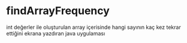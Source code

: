 # findArrayFrequency
int değerler ile oluşturulan array içerisinde hangi sayının kaç kez tekrar ettiğini ekrana yazdıran java uygulaması
